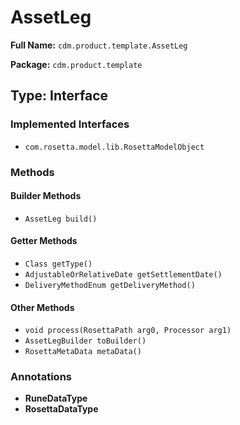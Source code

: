 # AssetLeg

**Full Name:** `cdm.product.template.AssetLeg`

**Package:** `cdm.product.template`

## Type: Interface

### Implemented Interfaces

- `com.rosetta.model.lib.RosettaModelObject`

### Methods

#### Builder Methods

- `AssetLeg build()`

#### Getter Methods

- `Class getType()`
- `AdjustableOrRelativeDate getSettlementDate()`
- `DeliveryMethodEnum getDeliveryMethod()`

#### Other Methods

- `void process(RosettaPath arg0, Processor arg1)`
- `AssetLegBuilder toBuilder()`
- `RosettaMetaData metaData()`

### Annotations

- **RuneDataType**
- **RosettaDataType**

